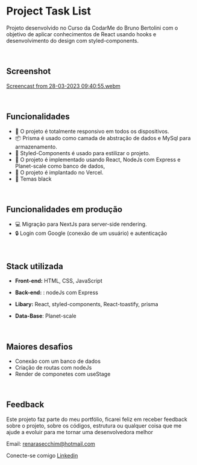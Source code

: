 # Project Task List

Projeto desenvolvido no Curso da CodarMe do Bruno Bertolini com o objetivo de aplicar conhecimentos de React usando hooks e desenvolvimento do design com styled-components.

&nbsp;
## Screenshot

[Screencast from 28-03-2023 09:40:55.webm](https://user-images.githubusercontent.com/82913620/228239209-74f776d5-b8d2-4ebc-9796-3894cb85088d.webm)

&nbsp;
## Funcionalidades

- 🚀 O projeto é totalmente responsivo em todos os dispositivos.
- 📦 Prisma é usado como camada de abstração de dados e MySql para armazenamento.
- 🌈 Styled-Components é usado para estilizar o projeto.
- 📱 O projeto é implementado usando React, NodeJs com Express e Planet-scale como banco de dados,
- 🚀 O projeto é implantado no Vercel.
- 📱 Temas black

&nbsp;
## Funcionalidades em produção

- 💻 Migração para NextJs para server-side rendering.
- 🔒 Login com Google (conexão de um usuário) e autenticação

&nbsp;
## Stack utilizada

- **Front-end:** HTML, CSS, JavaScript

- **Back-end:** : nodeJs com Express

- **Libary:**  React, styled-components, React-toastify, prisma

- **Data-Base**: Planet-scale


&nbsp;
## Maiores desafios
- Conexão com um banco de dados
- Criação de routas com nodeJs
- Render de componetes com useStage

&nbsp;
## Feedback
Este projeto faz parte do meu portfólio, ficarei feliz em receber feedback sobre o projeto, sobre os códigos, estrutura ou qualquer coisa que me ajude a evoluir para me tornar uma desenvolvedora melhor

Email: renarasecchim@hotmail.com

Conecte-se comigo [Linkedin](https://www.linkedin.com/in/renarasecchim/)
